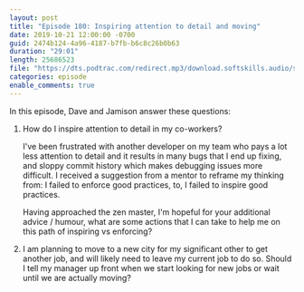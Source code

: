 ```yaml
---
layout: post
title: "Episode 180: Inspiring attention to detail and moving"
date: 2019-10-21 12:00:00 -0700
guid: 2474b124-4a96-4187-b7fb-b6c8c26b0b63
duration: "29:01"
length: 25686523
file: "https://dts.podtrac.com/redirect.mp3/download.softskills.audio/sse-180.mp3"
categories: episode
enable_comments: true
---
```


In this episode, Dave and Jamison answer these questions:

1. How do I inspire attention to detail in my co-workers?
   
   I've been frustrated with another developer on my team who pays a lot less attention to detail and it results in many bugs that I end up fixing, and sloppy commit history which makes debugging issues more difficult. I received a suggestion from a mentor to reframe my thinking from: I failed to enforce good practices, to, I failed to inspire good practices.
   
   
   
   Having approached the zen master, I'm hopeful for your additional advice / humour, what are some actions that I can take to help me on this path of inspiring vs enforcing?


2. I am planning to move to a new city for my significant other to get another job, and will likely need to leave my current job to do so. Should I tell my manager up front when we start looking for new jobs or wait until we are actually moving?
